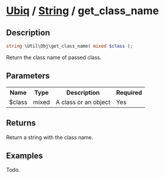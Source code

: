 [Ubiq](../index.md) / [String](../index.md#object) / get_class_name
======


Description
-------- 

```php
string \Util\Obj\get_class_name( mixed $class );
```

Return the class name of passed class. <br>



Parameters
--------

<table>
	<tr>
		<th>Name</th>
		<th>Type</th>
		<th>Description</th>
		<th>Required</th>
	</tr>
	<tr>
		<td>$class</td>
		<td>mixed</td>
		<td>A class or an object</td>
		<td>Yes</td>
	</tr>
</table>



Returns
--------

Return a string with the class name. 


Examples
--------

Todo.